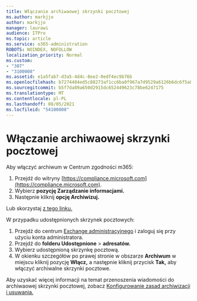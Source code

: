 ```yaml
---
title: Włączanie archiwaowej skrzynki pocztowej
ms.author: markjjo
author: markjjo
manager: laurawi
audience: ITPro
ms.topic: article
ms.service: o365-administration
ROBOTS: NOINDEX, NOFOLLOW
localization_priority: Normal
ms.custom:
- "307"
- "3100008"
ms.assetid: e1a5fab7-d3a5-4d4c-8ee2-0edf4ec9b76b
ms.openlocfilehash: b7274404ed5c88273af1cc6ba0f967a7d9529a6126b6dc6f5a8e9561f0b77418
ms.sourcegitcommit: b5f7da89a650d2915dc652449623c78be6247175
ms.translationtype: MT
ms.contentlocale: pl-PL
ms.lasthandoff: 08/05/2021
ms.locfileid: "54100808"
---
```

# <a name="enable-an-archive-mailbox"></a>Włączanie archiwaowej skrzynki pocztowej

Aby włączyć archiwum w Centrum zgodności m365:

1. Przejdź do witryny [https://compliance.microsoft.com](https://compliance.microsoft.com).
2. Wybierz **pozycję Zarządzanie informacjami.**
3. Następnie kliknij **opcję Archiwizuj.**

Lub skorzystaj [z tego linku.](https://sip.compliance.microsoft.com/informationgovernance?viewid=archive)  

W przypadku udostępnionych skrzynek pocztowych:

1. Przejdź do centrum [Exchange administracyjnego](https://outlook.office365.com/ecp) i zaloguj się przy użyciu konta administratora.
2. Przejdź do **folderu Udostępnione**  >  **adresatów.**
3. Wybierz udostępnioną skrzynkę pocztową.
4. W okienku szczegółów po prawej stronie w obszarze **Archiwum** w miejscu kliknij pozycję **Włącz,** a następnie kliknij przycisk **Tak,** aby włączyć archiwalne skrzynki pocztowe.

Aby uzyskać więcej informacji na temat przenoszenia wiadomości do archiwaowej skrzynki pocztowej, zobacz [Konfigurowanie zasad archiwizacji i usuwania.](https://docs.microsoft.com//office365/securitycompliance/set-up-an-archive-and-deletion-policy-for-mailboxes)
